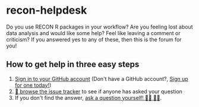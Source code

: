 # recon-helpdesk

Do you use RECON R packages in your workflow? Are you feeling lost about data analysis and would like some help? Feel like leaving a comment or criticism? If you answered yes to any of these, then this is the forum for you!

## How to get help in three easy steps

1) [Sign in to your GitHub account](https://github.com/login) (Don't have a GitHub account?, [Sign up for one today!](https://github.com/join))
2) [:eyes: browse the issue tracker](https://github.com/reconhub/recon-helpdesk/issues) to see if anyone has asked your question
3) If you don't find the answer, [ask a question yourself! :raising_hand_woman: :raising_hand_man:](https://github.com/reconhub/recon-helpdesk/issues/new). 
